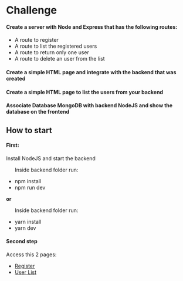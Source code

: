 <h1>Challenge</h1>
<h4>
  Create a server with Node and Express that has the following routes:
</h4>

<ul>
  <li>A route to register</li>
  <li>A route to list the registered users</li>
  <li>A route to return only one user</li>
  <li>A route to delete an user from the list</li>
</ul>

<h4>
  Create a simple HTML page and integrate with the backend that was created
</h4>

<h4>
  Create a simple HTML page to list the users from your backend
</h4>

<h4>
  Associate Database MongoDB with backend NodeJS and show the database on the frontend  
</h4>

<h2>How to start</h2>

<h4>First: </h4>
<p>Install NodeJS and start the backend</p>
<ul>
  <p>Inside backend folder run: </p>
  <li>npm install</li>
  <li>npm run dev</li>
</ul>
<strong>or</strong>
<ul>
  <p>Inside backend folder run: </p>
  <li>yarn install</li>
  <li>yarn dev</li>
</ul>

<h4>Second step</h4>
<p>Access this 2 pages:</p>
<ul>
  <li><a href="https://v-coyote.github.io/Challenge-NodeJS-Incodde/frontend/index.html">Register</a></li>
  <li><a href="https://v-coyote.github.io/Challenge-NodeJS-Incodde/frontend/list.html">User List</a></li>
</ul>
